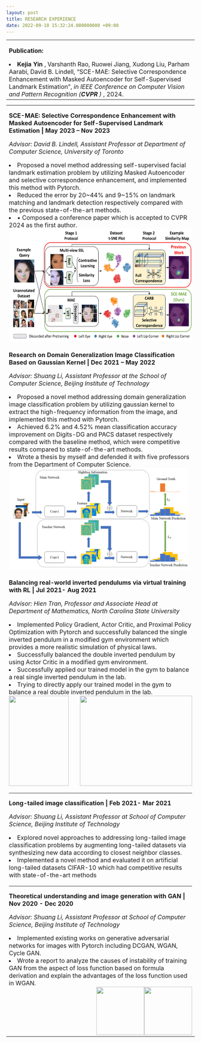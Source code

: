 ```yaml
---
layout: post
title: RESEARCH EXPERIENCE
date: 2022-09-10 15:32:24.000000000 +09:00
---
```


<table border="0">
  <tr>
    <td width="100%" align="left">
      <font size="3">
      <p><strong>Publication:</strong></p>
      <ui>
        <li><strong>Kejia Yin </strong>, Varshanth Rao, Ruowei Jiang, Xudong Liu, Parham Aarabi, David B. Lindell, “SCE-MAE: Selective Correspondence Enhancement with Masked Autoencoder for Self-Supervised Landmark Estimation”, <em>in IEEE Conference on Computer Vision and Pattern Recognition (<strong>CVPR </strong>) </em>, 2024.</li>
      </ui>
      </font>
    </td>
  </tr>
  </table>


<table border="0">
  <tr>
    <td width="100%" align="left">
      <font size="3">
      <p><strong> SCE-MAE: Selective Correspondence Enhancement with Masked Autoencoder for Self-Supervised Landmark Estimation | May 2023 – Nov 2023</strong></p>
      <p><em>Advisor: David B. Lindell, Assistant Professor at Department of Computer Science, University of Toronto</em></p>
      <ui>
        <li>Proposed a novel method addressing self-supervised facial landmark estimation problem by utilizing Masked Autoencoder and selective correspondence enhancement, and implemented this method with Pytorch.</li>
        <li>Reduced the error by 20~44% and 9~15% on landmark matching and landmark detection respectively compared with the previous state-of-the-art methods.</li>
        <li>•	Composed a conference paper which is accepted to CVPR 2024 as the first author.</li>
        <img style="float:center" src="/assets/images/SCE_MAE_Figure_1.jpg" width="550" height="300">
      </ui>
      </font>  
    </td>
  </tr>
  <tr>
  <tr>
    <td width="100%" align="left">
      <font size="3">
      <p><strong>Research on Domain Generalization Image Classification Based on Gaussian Kernel | Dec 2021 – May 2022</strong></p>
      <p><em>Advisor: Shuang Li, Assistant Professor at the School of Computer Science, Beijing Institute of Technology</em></p>
      <ui>
        <li>Proposed a novel method addressing domain generalization image classification problem by utilizing gaussian kernel to extract the high-frequency information from the image, and implemented this method with Pytorch.</li>
        <li>Achieved 6.2% and 4.52% mean classification accuracy improvement on Digits-DG and PACS dataset respectively compared with the baseline method, which were competitive results compared to state-of-the-art methods.</li>
        <li>Wrote a thesis by myself and defended it with five professors from the Department of Computer Science.</li>
        <img style="float:center" src="/assets/images/DG with Gaussian kernel.png" width="480" height="270">
      </ui>
      </font>  
    </td>
  </tr>
  <tr>
    <td width="100%" align="left">
      <font size="3">
      <p><strong>Balancing real-world inverted pendulums via virtual training with RL | Jul 2021- Aug 2021</strong></p>
      <p><em>Advisor: Hien Tran, Professor and Associate Head at Department of Mathematics, North Carolina State University</em></p>
      <ui>
        <li>Implemented Policy Gradient, Actor Critic, and Proximal Policy Optimization with Pytorch and successfully balanced the single inverted pendulum in a modified gym environment which provides a more realistic simulation of physical laws.</li>
        <li>Successfully balanced the double inverted pendulum by using Actor Critic in a modified gym environment.</li>
        <li>Successfully applied our trained model in the gym to balance a real single inverted pendulum in the lab.</li>
        <li>Trying to directly apply our trained model in the gym to balance a real double inverted pendulum in the lab.</li>
        <img style="float:left" src="/assets/images/Demo_AC_SIP&DIP.gif" width="160" height="240">
        <img style="float:right" src="/assets/images/Kejia Pendulum_small.gif" width="300" height="240">
      </ui>
      </font>  
    </td>
  </tr>
  <tr>
    <td width="100%" align="left">
      <HR>
      <font size="3">
      <p><strong>Long-tailed image classification | Feb 2021- Mar 2021</strong></p>
      <p><em>Advisor: Shuang Li, Assistant Professor at School of Computer Science, Beijing Institute of Technology</em></p>
      <ui>
        <li>Explored novel approaches to addressing long-tailed image classification problems by augmenting long-tailed datasets via synthesizing new data according to closest neighbor classes.</li>
        <li>Implemented a novel method and evaluated it on artificial long-tailed datasets CIFAR-10 which had competitive results with state-of-the-art methods</li>
      </ui>
      </font>  
    </td>
  </tr>
 <tr>
    <td width="100%" align="left">
       <HR>
      <font size="3">
      <p><strong>Theoretical understanding and image generation with GAN | Nov 2020 - Dec 2020</strong></p>
      <p><em>Advisor: Shuang Li, Assistant Professor at School of Computer Science, Beijing Institute of Technology</em></p>
      <ui>
        <li>Implemented existing works on generative adversarial networks for images with Pytorch including DCGAN, WGAN, Cycle GAN.</li>
        <li>Wrote a report to analyze the causes of instability of training GAN from the aspect of loss function based on formula derivation and explain the advantages of the loss function used in WGAN.</li>
        <img style="float:right" src="/assets/images/CycleGAN_before.png" width="128" height="128">
        <img style="float:right" src="/assets/images/CycleGAN_after.jpg" width="128" height="128">
      </ui> 
      </font>
    </td>
  </tr>
</table>

